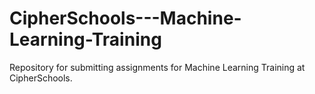 # CipherSchools---Machine-Learning-Training
Repository for submitting assignments for Machine Learning Training at CipherSchools.
